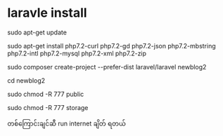 # laravle install

sudo apt-get update

sudo apt-get install php7.2-curl php7.2-gd php7.2-json php7.2-mbstring php7.2-intl php7.2-mysql php7.2-xml php7.2-zip

sudo composer create-project --prefer-dist laravel/laravel newblog2

cd newblog2

sudo chmod -R 777 public

sudo chmod -R 777 storage

တစ်ကြောင်းချင်ဆီ run internet ချိတ် ရတယ်
